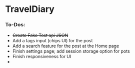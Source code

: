 # TravelDiary

### To-Dos:

- <s>Create Fake Test api JSON</s>
- Add a tags input (chips UI) for the post
- Add a search feature for the post at the Home page
- Finish settings page; add session storage option for pots
- Finish responsiveness for UI
-
